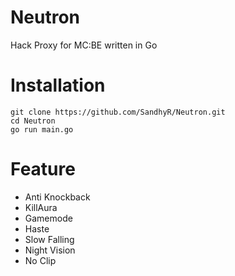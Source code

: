 # Neutron
Hack Proxy for MC:BE written in Go

# Installation
```
git clone https://github.com/SandhyR/Neutron.git
cd Neutron
go run main.go
```

# Feature
- Anti Knockback
- KillAura
- Gamemode
- Haste
- Slow Falling
- Night Vision
- No Clip
